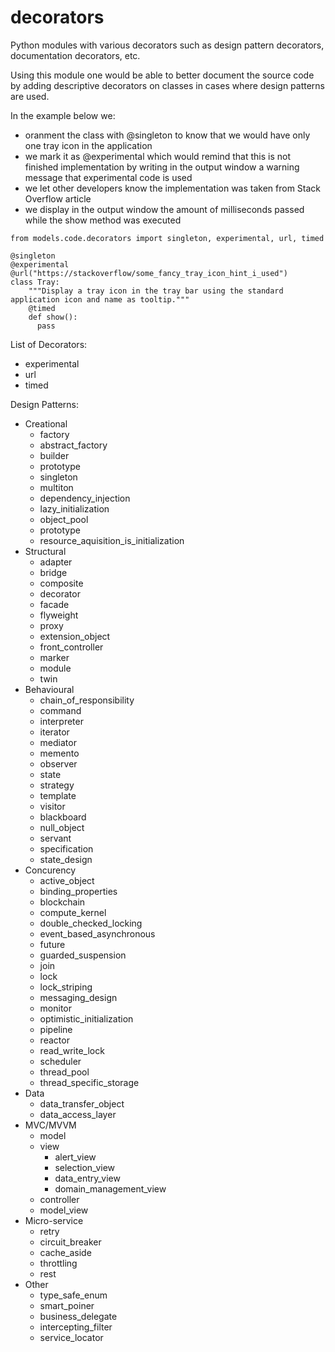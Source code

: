 # decorators
Python modules with various decorators such as design pattern decorators, documentation decorators, etc.

Using this module one would be able to better document the source code by adding descriptive decorators on classes in cases where design
patterns are used.

In the example below we:
* oranment the class with @singleton to know that we would have only one tray icon in the application
* we mark it as @experimental which would remind that this is not finished implementation by writing in the output window a warning message that experimental code is used
* we let other developers know the implementation was taken from Stack Overflow article
* we display in the output window the amount of milliseconds passed while the show method was executed
~~~~
from models.code.decorators import singleton, experimental, url, timed

@singleton
@experimental
@url("https://stackoverflow/some_fancy_tray_icon_hint_i_used")
class Tray:
    """Display a tray icon in the tray bar using the standard application icon and name as tooltip."""
    @timed
    def show():
      pass
~~~~

List of Decorators:
* experimental
* url
* timed

Design Patterns:
* Creational
  * factory
  * abstract_factory
  * builder
  * prototype
  * singleton
  * multiton
  * dependency_injection
  * lazy_initialization
  * object_pool
  * prototype
  * resource_aquisition_is_initialization
* Structural
  * adapter
  * bridge
  * composite
  * decorator
  * facade
  * flyweight
  * proxy
  * extension_object
  * front_controller
  * marker
  * module
  * twin
* Behavioural
  * chain_of_responsibility
  * command
  * interpreter
  * iterator
  * mediator
  * memento
  * observer
  * state
  * strategy
  * template
  * visitor
  * blackboard
  * null_object
  * servant
  * specification
  * state_design
* Concurency
  * active_object
  * binding_properties
  * blockchain
  * compute_kernel
  * double_checked_locking
  * event_based_asynchronous
  * future
  * guarded_suspension
  * join
  * lock
  * lock_striping
  * messaging_design
  * monitor
  * optimistic_initialization
  * pipeline
  * reactor
  * read_write_lock
  * scheduler
  * thread_pool
  * thread_specific_storage
* Data
  * data_transfer_object
  * data_access_layer
* MVC/MVVM
  * model
  * view
    * alert_view
    * selection_view
    * data_entry_view
    * domain_management_view
  * controller
  * model_view
* Micro-service
  * retry
  * circuit_breaker
  * cache_aside
  * throttling
  * rest
* Other
  * type_safe_enum
  * smart_poiner
  * business_delegate
  * intercepting_filter
  * service_locator
